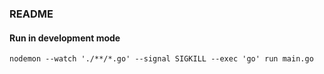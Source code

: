 ### README
#### Run in development mode
```
nodemon --watch './**/*.go' --signal SIGKILL --exec 'go' run main.go
```